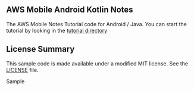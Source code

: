 ## AWS Mobile Android Kotlin Notes

The AWS Mobile Notes Tutorial code for Android / Java.  You can start the tutorial by looking
in the [tutorial directory](./tutorial/index.md)

## License Summary

This sample code is made available under a modified MIT license. See the [LICENSE](./LICENSE) file.

Sample
